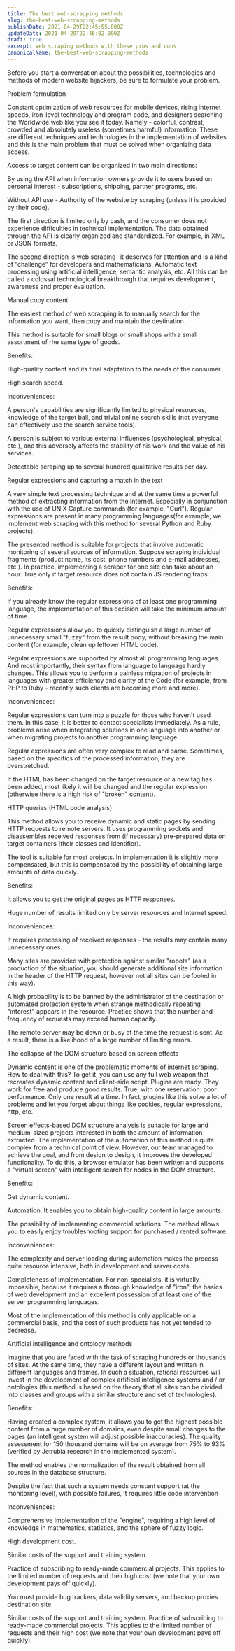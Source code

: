 ```yaml
---
title: The best web-scrapping methods
slug: the-best-web-scrapping-methods
publishDate: 2021-04-29T22:45:55.000Z
updateDate: 2021-04-29T22:46:02.000Z
draft: true
excerpt: web scraping methods with these pros and cons
canonicalName: the-best-web-scrapping-methods
---
```


Before you start a conversation about the possibilities, technologies and methods of modern website hijackers, be sure to formulate your problem.

Problem formulation

Constant optimization of web resources for mobile devices, rising internet speeds, iron-level technology and program code, and designers searching the Worldwide web like you see it today. Namely - colorful, contrast, crowded and absolutely useless (sometimes harmful) information. These are different techniques and technologies in the implementation of websites and this is the main problem that must be solved when organizing data access.

Access to target content can be organized in two main directions:

By using the API when information owners provide it to users based on personal interest - subscriptions, shipping, partner programs, etc.

Without API use - Authority of the website by scraping (unless it is provided by their code).

The first direction is limited only by cash, and the consumer does not experience difficulties in technical implementation. The data obtained through the API is clearly organized and standardized. For example, in XML or JSON formats.

The second direction is web scraping- it deserves for attention and is a kind of “challenge” for developers and mathematicians. Automatic text processing using artificial intelligence, semantic analysis, etc. All this can be called a colossal technological breakthrough that requires development, awareness and proper evaluation.

Manual copy content

The easiest method of web scrapping is to manually search for the information you want, then copy and maintain the destination.

This method is suitable for small blogs or small shops with a small assortment of rhe same type of goods.

Benefits:

High-quality content and its final adaptation to the needs of the consumer.

High search speed.

Inconveniences:

A person's capabilities are significantly limited to physical resources, knowledge of the target ball, and trivial online search skills (not everyone can effectively use the search service tools).

A person is subject to various external influences (psychological, physical, etc.), and this adversely affects the stability of his work and the value of his services.

Detectable scraping up to several hundred qualitative results per day.

Regular expressions and capturing a match in the text

A very simple text processing technique and at the same time a powerful method of extracting information from the Internet. Especially in conjunction with the use of UNIX Capture commands (for example, "Curl"). Regular expressions are present in many programming languages ​​(for example, we implement web scraping with this method for several Python and Ruby projects).

The presented method is suitable for projects that involve automatic monitoring of several sources of information. Suppose scraping individual fragments (product name, its cost, phone numbers and e-mail addresses, etc.). In practice, implementing a scraper for one site can take about an hour. True only if target resource does not contain JS rendering traps.

Benefits:

If you already know the regular expressions of at least one programming language, the implementation of this decision will take the minimum amount of time.

Regular expressions allow you to quickly distinguish a large number of unnecessary small "fuzzy" from the result body, without breaking the main content (for example, clean up leftover HTML code).

Regular expressions are supported by almost all programming languages. And most importantly, their syntax from language to language hardly changes. This allows you to perform a painless migration of projects in languages ​​with greater efficiency and clarity of the Code (for example, from PHP to Ruby - recently such clients are becoming more and more).

Inconveniences:

Regular expressions can turn into a puzzle for those who haven't used them. In this case, it is better to contact specialists immediately. As a rule, problems arise when integrating solutions in one language into another or when migrating projects to another programming language.

Regular expressions are often very complex to read and parse. Sometimes, based on the specifics of the processed information, they are overstretched.

If the HTML has been changed on the target resource or a new tag has been added, most likely it will be changed and the regular expression (otherwise there is a high risk of "broken" content).

HTTP queries (HTML code analysis)

This method allows you to receive dynamic and static pages by sending HTTP requests to remote servers. It uses programming sockets and disassembles received responses from (if necessary) pre-prepared data on target containers (their classes and identifier).

The tool is suitable for most projects. In implementation it is slightly more compensated, but this is compensated by the possibility of obtaining large amounts of data quickly.

Benefits:

It allows you to get the original pages as HTTP responses.

Huge number of results limited only by server resources and Internet speed.

Inconveniences:

It requires processing of received responses - the results may contain many unnecessary ones.

Many sites are provided with protection against similar "robots" (as a production of the situation, you should generate additional site information in the header of the HTTP request, however not all sites can be fooled in this way).

A high probability is to be banned by the administrator of the destination or automated protection system when strange methodically repeating "interest" appears in the resource. Practice shows that the number and frequency of requests may exceed human capacity.

The remote server may be down or busy at the time the request is sent. As a result, there is a likelihood of a large number of limiting errors.

The collapse of the DOM structure based on screen effects

Dynamic content is one of the problematic moments of internet scraping. How to deal with this? To get it, you can use any full web weapon that recreates dynamic content and client-side script. Plugins are ready. They work for free and produce good results. True, with one reservation: poor performance. Only one result at a time. In fact, plugins like this solve a lot of problems and let you forget about things like cookies, regular expressions, http, etc.

Screen effects-based DOM structure analysis is suitable for large and medium-sized projects interested in both the amount of information extracted. The implementation of the automation of this method is quite complex from a technical point of view. However, our team managed to achieve the goal, and from design to design, it improves the developed functionality. To do this, a browser emulator has been written and supports a "virtual screen" with intelligent search for nodes in the DOM structure.

Benefits:

Get dynamic content.

Automation. It enables you to obtain high-quality content in large amounts.

The possibility of implementing commercial solutions. The method allows you to easily enjoy troubleshooting support for purchased / rented software.

Inconveniences:

The complexity and server loading during automation makes the process quite resource intensive, both in development and server costs.

Completeness of implementation. For non-specialists, it is virtually impossible, because it requires a thorough knowledge of "iron", the basics of web development and an excellent possession of at least one of the server programming languages.

Most of the implementation of this method is only applicable on a commercial basis, and the cost of such products has not yet tended to decrease.

Artificial intelligence and ontology methods

Imagine that you are faced with the task of scraping hundreds or thousands of sites. At the same time, they have a different layout and written in different languages ​​and frames. In such a situation, rational resources will invest in the development of complex artificial intelligence systems and / or ontologies (this method is based on the theory that all sites can be divided into classes and groups with a similar structure and set of technologies).

Benefits:

Having created a complex system, it allows you to get the highest possible content from a huge number of domains, even despite small changes to the pages (an intelligent system will adjust possible inaccuracies). The quality assessment for 150 thousand domains will be on average from 75% to 93% (verified by Jetrubia research in the implemented system).

The method enables the normalization of the result obtained from all sources in the database structure.

Despite the fact that such a system needs constant support (at the monitoring level), with possible failures, it requires little code intervention

Inconveniences:

Comprehensive implementation of the "engine", requiring a high level of knowledge in mathematics, statistics, and the sphere of fuzzy logic.

High development cost.

Similar costs of the support and training system.

Practice of subscribing to ready-made commercial projects. This applies to the limited number of requests and their high cost (we note that your own development pays off quickly).

You must provide bug trackers, data validity servers, and backup proxies destination site.

Similar costs of the support and training system. Practice of subscribing to ready-made commercial projects. This applies to the limited number of requests and their high cost (we note that your own development pays off quickly).

